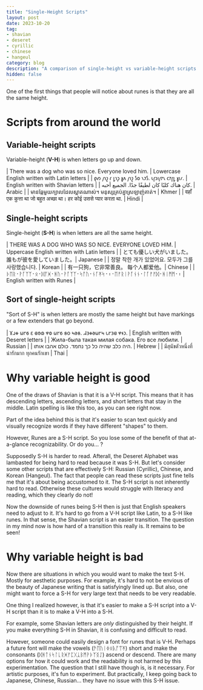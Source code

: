 ```yaml
---
title: "Single-Height Scripts"
layout: post
date: 2023-10-20
tag:
- shavian
- deseret
- cyrillic
- chinese
- hangeul
category: blog
description: "A comparison of single-height vs variable-height scripts or alphabets and how this matters to Modern English Furthorc runes"
hidden: false
---
```


One of the first things that people will notice about runes is that they are all the same height.

# Scripts from around the world

## Variable-height scripts

Variable-height (**V-H**) is when letters go up and down.

| There was a dog who was so nice. Everyone loved him. | Lowercase English written with Latin letters |
| 𐑞𐑺 𐑢𐑪𐑟 𐑩 𐑛𐑪𐑜 𐑣𐑵 𐑢𐑪𐑟 𐑕𐑴 𐑯𐑲𐑕. 𐑧𐑝𐑮𐑦𐑢𐑳𐑯 𐑤𐑳𐑝𐑛 𐑣𐑦𐑥. | English written with Shavian letters |
| كان هناك كلبًا كان لطيفًا جدًا. الجميع أحبه. | Arabic |
| មានឆ្កែមួយក្បាលដែលស្អាតណាស់។ មនុស្សគ្រប់គ្នាស្រឡាញ់គាត់។ | Khmer |
| वहाँ एक कुत्ता था जो बहुत अच्छा था। हर कोई उससे प्यार करता था. | Hindi |

## Single-height scripts

Single-height (**S-H**) is when letters are all the same height.

| THERE WAS A DOG WHO WAS SO NICE. EVERYONE LOVED HIM. | Uppercase English written with Latin letters | 
| とても優しい犬がいました。 誰もが彼を愛していました。| Japanese | 
| 정말 착한 개가 있었어요. 모두가 그를 사랑했습니다. | Korean | 
| 有一只狗，它非常善良。 每个人都爱他。| Chinese | 
| ᚦᛖᚱ᛫​ᚹᚪᛉᛉ᛫​ᛟ᛫​ᛞᚩᚸ᛫​ᚻᚢ᛫​ᚹᚪᛉᛉ᛫​ᛋᚩᚢ᛫​ᚾᚪᛡᛋ᛫​᛬​᛫​ᛖᚠᚱᛁᚹᚪᚾᚾ᛫​ᛚᚪᚠᚠᛞ᛫​ᚻᛁᛗᛗ᛫​᛬​ | English written with Runes | 

## Sort of single-height scripts

"Sort of S-H" is when letters are mostly the same height but have markings or a few extenders that go beyond.

| 𐐜𐐯𐑉 𐐶𐐲𐑆 𐐩 𐐼𐐫𐑀 𐐸𐐭 𐐶𐐲𐑆 𐑅𐐬 𐑌𐐨𐑅. 𐐇𐑂𐑉𐐨𐐶𐐲𐑌 𐑊𐐲𐑂𐐼 𐐸𐐮𐑋. | English written with Deseret letters | 
| Жила-была такая милая собака. Его все любили. | Russian | 
| היה כלב שהיה כל כך נחמד. כולם אהבו אותו. | Hebrew | 
| มีสุนัขตัวหนึ่งที่น่ารักมาก ทุกคนรักเขา | Thai | 

# Why variable height is good

One of the draws of Shavian is that it is a V-H script. This means that it has descending letters, ascending letters, and short letters that stay in the middle. Latin spelling is like this too, as you can see right now.

Part of the idea behind this is that it's easier to scan text quickly and visually recognize words if they have different "shapes" to them. 

However, Runes are a S-H script. So you lose some of the benefit of that at-a-glance recognizability. Or do you... ?

Supposedly S-H is harder to read. Afterall, the Deseret Alphabet was lambasted for being hard to read because it was S-H. But let's consider some other scripts that are effectively S-H: Russian (Cyrillic), Chinese, and Korean (Hangeul). The fact that people can read these scripts just fine tells me that it's about being accustomed to it. The S-H script is not inherently hard to read. Otherwise these cultures would struggle with literacy and reading, which they clearly do not!

Now the downside of runes being S-H then is just that English speakers need to adjust to it. It's hard to go from a V-H script like Latin, to a S-H like runes. In that sense, the Shavian script is an easier transition. The question in my mind now is how hard of a transition this really is. It remains to be seen!

# Why variable height is bad

Now there are situations in which you would want to make the text S-H. Mostly for aesthetic purposes. For example, it's hard to not be envious of the beauty of Japanese writing that is satisfyingly lined up. But also, one might want to force a S-H for very large text that needs to be very readable.

One thing I realized however, is that it's easier to make a S-H script into a V-H script than it is to make a V-H into a S-H. 

For example, some Shavian letters are *only* distinguished by their height. If you make everything S-H in Shavian, it is confusing and difficult to read.

However, someone could easily design a font for runes that is V-H. Perhaps a future font will make the vowels (ᚫᛖᚢᛁᛄᛟᚣᚩᛠᛡ) short and make the consonants (ᛞᚻᛏᚾᛋᛚᚳᚱᚸᚠᛈᚷᛣᛒᛗᚹᚦᛉᛝᛇ) ascend or descend. There are many options for how it could work and the readability is not harmed by this experimentation. The question that I still have though is, is it necessary. For artistic purposes, it's fun to experiment. But practically, I keep going back to Japanese, Chinese, Russian... they have no issue with this S-H issue.
